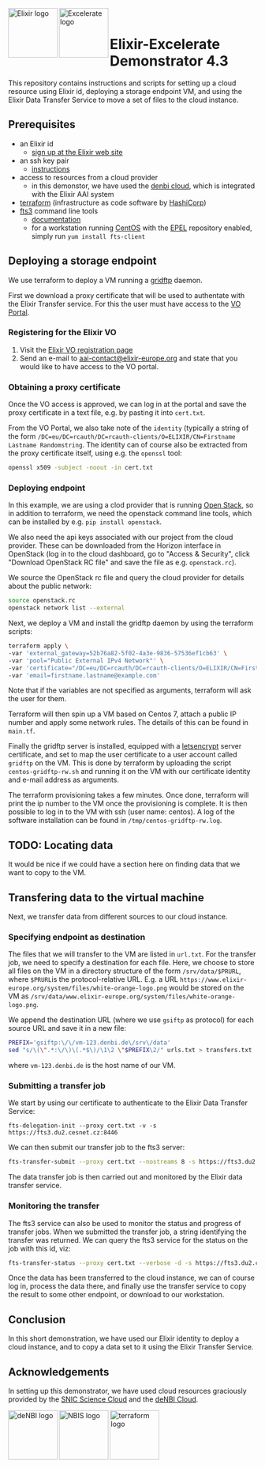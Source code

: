 <img align="left" height="100" alt="Elixir logo" src="https://nbis.se/assets/img/logos/elixir.png">
<img align="left" height="100" alt="Excelerate logo" src="https://nbis.se/assets/img/logos/excelerate-logo.png"><br>

# Elixir-Excelerate Demonstrator 4.3

This repository contains instructions and scripts for setting up a cloud
resource using Elixir id, deploying a storage endpoint VM, and using the Elixir
Data Transfer Service to move a set of files to the cloud instance.

## Prerequisites

* an Elixir id
  * [sign up at the Elixir web site](https://www.elixir-europe.org/intranet)
* an ssh key pair
  * [instructions](https://help.github.com/articles/generating-a-new-ssh-key-and-adding-it-to-the-ssh-agent/)
* access to resources from a cloud provider
  * in this demonstor, we have used the [denbi cloud](https://www.denbi.de/cloud), which is integrated with the Elixir AAI system
* [terraform](https://www.terraform.io/) (infrastructure as code software by [HashiCorp](https://www.hashicorp.com/))
* [fts3](https://fts.web.cern.ch/) command line tools
  * [documentation](https://fts3-docs.web.cern.ch/fts3-docs/)
  * for a workstation running [CentOS](https://centos.org/) with the [EPEL](https://fedoraproject.org/wiki/EPEL) repository enabled, simply run `yum install fts-client`

## Deploying a storage endpoint

We use terraform to deploy a VM running a
[gridftp](http://gridcf.org/gct-docs/gridftp/index.html) daemon.

First we download a proxy certificate that will be used to authentate with the
Elixir Transfer service. For this the user must have access to the [VO
Portal](https://elixir-cilogon-mp.grid.cesnet.cz/vo-portal/).

### Registering for the Elixir VO

1. Visit the [Elixir VO registration page](https://perun.cesnet.cz/elixir/registrar/?vo=vo.elixir-europe.org)
2. Send an e-mail to
   [aai-contact@elixir-europe.org](mailto:aai-contact@elixir-europe.org) and
   state that you would like to have access to the VO portal.

### Obtaining a proxy certificate 

Once the VO access is approved, we can log in at the portal and save the proxy
certificate in a text file, e.g. by pasting it into `cert.txt`.

From the VO Portal, we also take note of the `identity` (typically a string of
the form `/DC=eu/DC=rcauth/DC=rcauth-clients/O=ELIXIR/CN=Firstname Lastname
Randomstring`. The identity can of course also be extracted from the proxy
certificate itself, using e.g. the `openssl` tool:
```sh
openssl x509 -subject -noout -in cert.txt
```

### Deploying endpoint

In this example, we are using a clod provider that is running [Open
Stack](https://www.openstack.org/), so in addition to terraform, we need the
openstack command line tools, which can be
installed by e.g. `pip install openstack`.

We also need the api keys associated with our project from the cloud provider.
These can be downloaded from the Horizon interface in OpenStack (log in to the
cloud dashboard, go to "Access & Security", click "Download OpenStack RC file"
and save the file as e.g. `openstack.rc`).

We source the OpenStack rc file and query the cloud provider for details about the public network:
```sh
source openstack.rc
openstack network list --external
```

Next, we deploy a VM and install the gridftp daemon by using the terraform scripts:

```sh
terraform apply \
-var 'external_gateway=52b76a82-5f02-4a3e-9836-57536ef1cb63' \
-var 'pool="Public External IPv4 Network"' \
-var 'certificate="/DC=eu/DC=rcauth/DC=rcauth-clients/O=ELIXIR/CN=Firstname Lastname abc123"' \
-var 'email=firstname.lastname@example.com'
```
Note that if the variables are not specified as arguments, terraform will ask the user for them.

Terraform will then spin up a VM based on Centos 7, attach a public IP number
and apply some network rules. The details of this can be found in `main.tf`.

Finally the gridftp server is installed, equipped with a
[letsencrypt](https://letsencrypt.org/) server certificate, and set to map the
user certificate to a user account called `gridftp` on the VM. This is done by
terraform by uploading the script `centos-gridftp-rw.sh` and running it on the
VM with our certificate identity and e-mail address as arguments.

The terraform provisioning takes a few minutes. Once done, terraform will print
the ip number to the VM once the provisioning is complete. It is then possible
to log in to the VM with ssh (user name: centos). A log of the software
installation can be found in `/tmp/centos-gridftp-rw.log`.

## TODO: Locating data

It would be nice if we could have a section here on finding data that we want
to copy to the VM.


## Transfering data to the virtual machine

Next, we transfer data from different sources to our cloud instance.

### Specifying endpoint as destination

The files that we will transfer to the VM are listed in `url.txt`. For the
transfer job, we need to specify a destination for each file. Here, we choose
to store all files on the VM in a directory structure of the form `/srv/data/$PRURL`, where
`$PRURL`is the protocol-relative URL. E.g. a URL
`https://www.elixir-europe.org/system/files/white-orange-logo.png` would be
stored on the VM as
`/srv/data/www.elixir-europe.org/system/files/white-orange-logo.png`.

We append the destination URL (where we use `gsiftp` as protocol) for each
source URL and save it in a new file:
```sh
PREFIX='gsiftp:\/\/vm-123.denbi.de\/srv\/data'
sed "s/\(\".*:\/\)\(.*$\)/\1\2 \"$PREFIX\2/" urls.txt > transfers.txt
```
where `vm-123.denbi.de` is the host name of our VM.

### Submitting a transfer job

We start by using our certificate to authenticate to the Elixir Data Transfer Service:

```
fts-delegation-init --proxy cert.txt -v -s https://fts3.du2.cesnet.cz:8446
```

We can then submit our transfer job to the fts3 server:
```sh
fts-transfer-submit --proxy cert.txt --nostreams 8 -s https://fts3.du2.cesnet.cz:8446 -f transfers.txt
```
The data transfer job is then carried out and monitored by the Elixir data transfer service.

### Monitoring the transfer

The fts3 service can also be used to monitor the status and progress of
transfer jobs. When we submitted the transfer job, a string identifying the
transfer was returned. We can query the fts3 service for the status on the job
with this id, viz:
```sh
fts-transfer-status --proxy cert.txt --verbose -d -s https://fts3.du2.cesnet.cz:8446 -l bc6b2602-2e83-11e8-a97e-525400cb6b4b
```

Once the data has been transferred to the cloud instance, we can of course log
in, process the data there, and finally use the transfer service to copy the
result to some other endpoint, or download to our workstation.

## Conclusion

In this short demonstration, we have used our Elixir identity to deploy a cloud
instance, and to copy a data set to it using the Elixir Transfer Service.

## Acknowledgements

In setting up this demonstrator, we have used cloud resources graciously
provided by the [SNIC Science Cloud](https://cloud.snic.se/) and the [deNBI
Cloud](https://www.denbi.de/cloud).

<img align="left" height="100" alt="deNBI logo" src="https://www.denbi.de/templates/de.nbi2/img/deNBI_logo.jpg">
<img align="left" height="100" alt="NBIS logo" src="https://nbis.se/assets/img/logos/nbislogo-green-txt.svg">
<img align="left" height="100" alt="terraform logo" src="https://www.terraform.io/assets/images/logo-hashicorp-3f10732f.svg">

